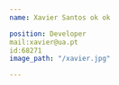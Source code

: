 ```yaml
---
name: Xavier Santos ok ok 

position: Developer
mail:xavier@ua.pt
id:68271
image_path: "/xavier.jpg"

---
```


